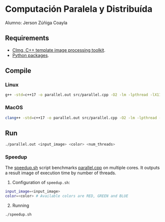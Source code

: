 # Computación Paralela y Distribuída

Alumno: Jerson Zúñiga Coayla

## Requirements
- [CImg, C++ template image processing toolkit](https://www.cimg.eu/index.html).
- [Python packages](requirements.txt).

## Compile
### Linux
```sh
g++ -std=c++17 -o parallel.out src/parallel.cpp -O2 -lm -lpthread -lX11
```
### MacOS
```sh
clang++ -std=c++17 -o parallel.out src/parallel.cpp -O2 -lm -lpthread -I/usr/X11R6/include -L/usr/X11R6/lib -lm -lpthread -lX11
```

## Run
```sh
./parallel.out <input_image> <color> <num_threads>
```
### Speedup
The [speedup.sh](speedup.sh) script benchmarks [parallel.cpp](src/parallel.cpp) on multiple cores. It outputs a result image of execution time by number of threads.
1. Configuration of `speedup.sh`: 
```sh
input_image=<input_image>
color=<color> # Available colors are RED, GREEN and BLUE
```

2. Running
```sh
./speedup.sh
```